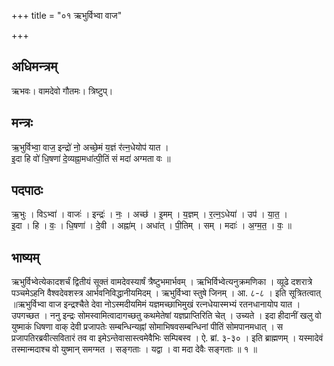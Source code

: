 +++
title = "०१ ऋभुर्विभ्वा वाज"

+++
## अधिमन्त्रम्
ऋभवः। वामदेवो गौतमः। त्रिष्टुप्।

## मन्त्रः
ऋ॒भुर्विभ्वा॒ वाज॒ इन्द्रो॑ नो॒ अच्छे॒मं य॒ज्ञं र॑त्न॒धेयोप॑ यात ।  
इ॒दा हि वो॑ धि॒षणा॑ दे॒व्यह्ना॒मधा॑त्पी॒तिं सं मदा॑ अग्मता वः ॥

## पदपाठः
ऋ॒भुः । विऽभ्वा॑ । वाजः॑ । इन्द्रः॑ । नः॒ । अच्छ॑ । इ॒मम् । य॒ज्ञम् । र॒त्न॒ऽधेया॑ । उप॑ । या॒त॒ ।  
इ॒दा । हि । वः॒ । धि॒षणा॑ । दे॒वी । अह्ना॑म् । अधा॑त् । पी॒तिम् । सम् । मदाः॑ । अ॒ग्म॒त॒ । वः॒ ॥

## भाष्यम्
ऋभुर्विभ्वेत्येकादशर्चं द्वितीयं सूक्तं वामदेवस्यार्षं त्रैष्टुभमार्भवम् । ऋभिर्विभ्वेत्यनुक्रमणिका । व्य़ूढे दशरात्रे पञ्चमेऽहनि वैश्वदेवशस्त्र आर्भवनिविद्धानीयमिदम् । ऋभुर्विभ्वा स्तुषे जिनम् । आ. ८-८ । इति सूत्रितत्वात् ॥ऋभुर्विभ्वा वाज इन्द्रश्चैते देवा नोऽस्मदीयमिमं यज्ञमच्छाभिमुखं रत्नधेयास्मभ्यं रतनधानायोप यात । उपगच्छत । ननु इन्द्रः सोमस्वामित्वादागच्छतु कथमेतेषां यज्ञप्राप्तिरिति चेत् । उच्यते । इदा हीदानीं खलु वो युष्माकं धिषणा वाक् देवी प्रजापतेः सम्बन्धिन्यह्नां सोमाभिषवसम्बन्धिनां पीतिं सोमपानमधात् । स प्रजापतिरब्रवीत्सवितारं तव वा इमेऽन्तेवासास्त्वमेवैभिः सम्पिबस्व । ऐ. ब्रां. ३-३० । इति ब्राह्मणम् । यस्मादेवं तस्मान्मदाश्च वो युष्मान् समग्मत । सङ्गताः । यद्वा । वा मदा देवैः सङ्गताः ॥ १ ॥